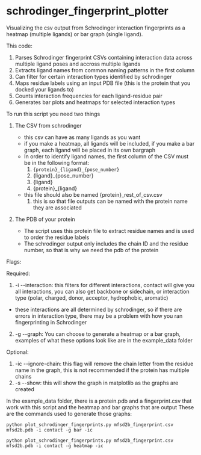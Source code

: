 # schrodinger_fingerprint_plotter
Visualizing the csv output from Schrodinger interaction fingerprints as a heatmap (multiple ligands) or bar graph (single ligand).

This code:
1. Parses Schrodinger fingerprint CSVs containing interaction data across multiple ligand poses and accross multiple ligands
2. Extracts ligand names from common naming patterns in the first column
3. Can filter for certain interaction types identified by schrodinger
4. Maps residue labels using an input PDB file (this is the protein that you docked your ligands to)
5. Counts interaction frequencies for each ligand-residue pair
6. Generates bar plots and heatmaps for selected interaction types

To run this script you need two things
1. The CSV from schrodinger
   - this csv can have as many ligands as you want
   - if you make a heatmap, all ligands will be included, if you make a bar graph, each ligand will be placed in its own bargraph
   - In order to identify ligand names, the first column of the CSV must be in the following format:
      1. `{protein}_{ligand}_{pose_number}`
      2. {ligand}_{pose_number}
      3. {ligand}
      4. {protein}_{ligand}
   - this file should also be named {protein}_rest_of_csv.csv
      1. this is so that file outputs can be named with the protein name they are associated

2. The PDB of your protein

    - The script uses this protein file to extract residue names and is used to order the residue labels
    - The schrodinger output only includes the chain ID and the residue number, so that is why we need the pdb of the protein

Flags:

Required:

1. -i --interaction: this filters for different interactions, contact will give you all interactions, you can also get backbone or sidechain, or interaction type (polar, charged, donor, acceptor, hydrophobic, aromatic)
  - these interactions are all determined by schrodinger, so if there are errors in interaction type, there may be a problem with how you ran fingerprinting in Schrodinger
2. -g --graph: You can choose to generate a heatmap or a bar graph, examples of what these options look like are in the example_data folder

Optional:
1. -ic --ignore-chain: this flag will remove the chain letter from the residue name in the graph, this is not recommended if the protein has multiple chains
2. -s --show: this will show the graph in matplotlib as the graphs are created

In the example_data folder, there is a protein.pdb and a fingerprint.csv that work with this script and the heatmap and bar graphs that are output
These are the commands used to generate those graphs:

`python plot_schrodinger_fingerprints.py mfsd2b_fingerprint.csv mfsd2b.pdb -i contact -g bar -ic`

`python plot_schrodinger_fingerprints.py mfsd2b_fingerprint.csv mfsd2b.pdb -i contact -g heatmap -ic`
